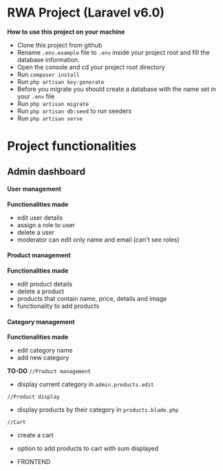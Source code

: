 # RWA Project (Laravel v6.0)

**How to use this project on your machine**

- Clone this project from github
- Rename `.env.example` file to `.env` inside your project root and fill the database information.
- Open the console and cd your project root directory
- Run `composer install`
- Run `php artisan key:generate` 
- Before you migrate you should create a database with the name set in your `.env` file
- Run `php artisan migrate`
- Run `php artisan db:seed` to run seeders
- Run `php artisan serve`


# Project functionalities

## Admin dashboard

#### User management
**Functionalities made**
- edit user details
- assign a role to user
- delete a user
- moderator can edit only name and email (can't see roles)

#### Product management
**Functionalities made**
- edit product details
- delete a product
- products that contain name, price, details and image
- functionality to add products

#### Category management
**Functionalities made**
- edit category name
- add new category


**TO-DO**
`//Product management`
- display current category in `admin.products.edit`

`//Product display`
- display products by their category in `products.blade.php`

`//Cart`
- create a cart
- option to add products to cart with sum displayed

- FRONTEND
